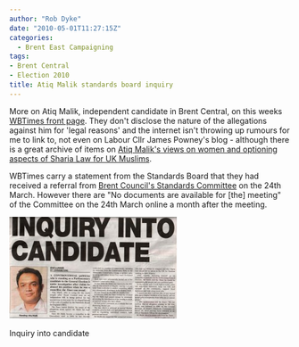 ```yaml
---
author: "Rob Dyke"
date: "2010-05-01T11:27:15Z"
categories:
  - Brent East Campaigning
tags:
- Brent Central
- Election 2010
title: Atiq Malik standards board inquiry
---
```

More on Atiq Malik, independent candidate in Brent Central, on this weeks [WBTimes front page](http://tinyurl.com/3aoad4w). They don't disclose the nature of the allegations against him for 'legal reasons' and the internet isn't throwing up rumours for me to link to, not even on Labour Cllr James Powney's blog - although there is a great archive of items on [Atiq Malik's views on women and optioning aspects of Sharia Law for UK Muslims](http://jamespowney.blogspot.com/2010/02/cllr-atiq-maliks-legal-threat.html).

WBTimes carry a statement from the Standards Board that they had received a referral from [Brent Council's Standards Committee](http://democracy.brent.gov.uk/ieListDocuments.aspx?CId=119&MId=359&Ver=4) on the 24th March. However there are "No documents are available for [the] meeting"  of the Committee on the 24th March online a month after the meeting.

<div id="attachment_199" style="width: 310px" class="wp-caption alignnone">
  <a href="/pubfiles/2010/05/wbt-29-apr-atiq-malik.jpg"><img class="size-medium wp-image-199" title="wbt 29 apr atiq malik" src="/pubfiles/2010/05/wbt-29-apr-atiq-malik-300x183.jpg" alt="newspaper cutting" width="300" height="183" /></a>
  
  <p class="wp-caption-text">
    Inquiry into candidate
  </p>
</div>
